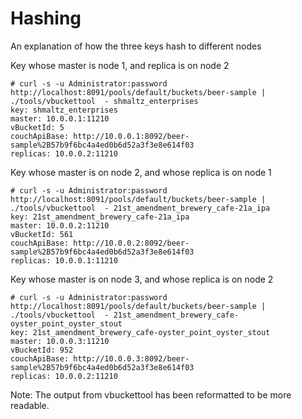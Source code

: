 # Hashing

An explanation of how the three keys hash to different nodes

Key whose master is node 1, and replica is on node 2

    # curl -s -u Administrator:password http://localhost:8091/pools/default/buckets/beer-sample | ./tools/vbuckettool  - shmaltz_enterprises
    key: shmaltz_enterprises 
    master: 10.0.0.1:11210 
    vBucketId: 5 
    couchApiBase: http://10.0.0.1:8092/beer-sample%2B57b9f6bc4a4ed0b6d52a3f3e8e614f03 
    replicas: 10.0.0.2:11210

Key whose master is on node 2, and whose replica is on node 1

    # curl -s -u Administrator:password http://localhost:8091/pools/default/buckets/beer-sample | ./tools/vbuckettool  - 21st_amendment_brewery_cafe-21a_ipa
    key: 21st_amendment_brewery_cafe-21a_ipa 
    master: 10.0.0.2:11210 
    vBucketId: 561 
    couchApiBase: http://10.0.0.2:8092/beer-sample%2B57b9f6bc4a4ed0b6d52a3f3e8e614f03 
    replicas: 10.0.0.1:11210

Key whose master is on node 3, and whose replica is on node 2

    # curl -s -u Administrator:password http://localhost:8091/pools/default/buckets/beer-sample | ./tools/vbuckettool  - 21st_amendment_brewery_cafe-oyster_point_oyster_stout
    key: 21st_amendment_brewery_cafe-oyster_point_oyster_stout 
    master: 10.0.0.3:11210 
    vBucketId: 952 
    couchApiBase: http://10.0.0.3:8092/beer-sample%2B57b9f6bc4a4ed0b6d52a3f3e8e614f03 
    replicas: 10.0.0.2:11210

Note:  The output from vbuckettool has been reformatted to be more readable.

